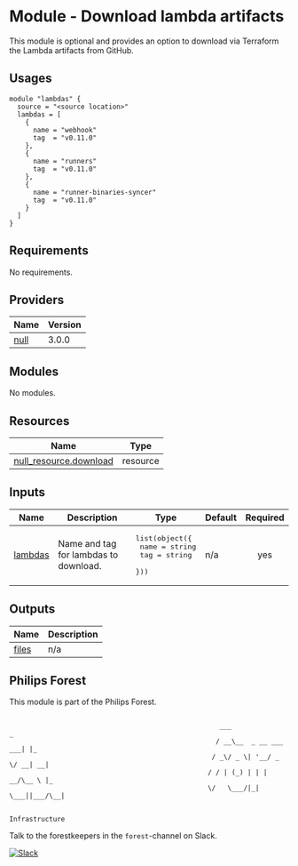 # Module - Download lambda artifacts

This module is optional and provides an option to download via Terraform the Lambda artifacts from GitHub.

## Usages

```
module "lambdas" {
  source = "<source location>"
  lambdas = [
    {
      name = "webhook"
      tag  = "v0.11.0"
    },
    {
      name = "runners"
      tag  = "v0.11.0"
    },
    {
      name = "runner-binaries-syncer"
      tag  = "v0.11.0"
    }
  ]
}
```

<!-- BEGIN_TF_DOCS -->
## Requirements

No requirements.

## Providers

| Name | Version |
|------|---------|
| <a name="provider_null"></a> [null](#provider\_null) | 3.0.0 |

## Modules

No modules.

## Resources

| Name | Type |
|------|------|
| [null_resource.download](https://registry.terraform.io/providers/hashicorp/null/latest/docs/resources/resource) | resource |

## Inputs

| Name | Description | Type | Default | Required |
|------|-------------|------|---------|:--------:|
| <a name="input_lambdas"></a> [lambdas](#input\_lambdas) | Name and tag for lambdas to download. | <pre>list(object({<br>    name = string<br>    tag  = string<br>  }))</pre> | n/a | yes |

## Outputs

| Name | Description |
|------|-------------|
| <a name="output_files"></a> [files](#output\_files) | n/a |
<!-- END_TF_DOCS -->

## Philips Forest

This module is part of the Philips Forest.

```

                                                     ___                   _
                                                    / __\__  _ __ ___  ___| |_
                                                   / _\/ _ \| '__/ _ \/ __| __|
                                                  / / | (_) | | |  __/\__ \ |_
                                                  \/   \___/|_|  \___||___/\__|

                                                                 Infrastructure

```

Talk to the forestkeepers in the `forest`-channel on Slack.

[![Slack](https://philips-software-slackin.now.sh/badge.svg)](https://philips-software-slackin.now.sh)

